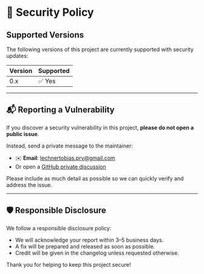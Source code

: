 # 🔐 Security Policy

## Supported Versions

The following versions of this project are currently supported with security updates:

| Version | Supported          |
|---------|--------------------|
| 0.x     | ✅ Yes              |

---

## 📬 Reporting a Vulnerability

If you discover a security vulnerability in this project, **please do not open a public issue**.

Instead, send a private message to the maintainer:

- ✉️ **Email**: lechnertobias.prv@gmail.com
- Or open a [GitHub private discussion](https://github.com/Zobiii/todo_app/issues)

Please include as much detail as possible so we can quickly verify and address the issue.

---

## 🛡️ Responsible Disclosure

We follow a responsible disclosure policy:
- We will acknowledge your report within 3–5 business days.
- A fix will be prepared and released as soon as possible.
- Credit will be given in the changelog unless requested otherwise.

Thank you for helping to keep this project secure!
